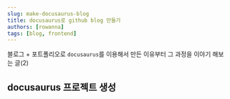 ```yaml
---
slug: make-docusaurus-blog
title: docusaurus로 github blog 만들기
authors: [rowanna]
tags: [blog, frontend]
---
```


블로그 + 포트폴리오로 `docusaurus`를 이용해서 만든 이유부터 그 과정을 이야기 해보는 글(2)

<!-- truncate -->

## docusaurus 프로젝트 생성
